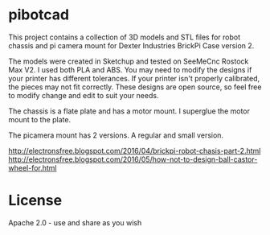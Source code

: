 pibotcad
===========

This project contains a collection of 3D models and STL files for robot chassis and pi camera mount for Dexter Industries BrickPi Case version 2.

The models were created in Sketchup and tested on SeeMeCnc Rostock Max V2. I used both PLA and ABS. You may need to modify the designs if your printer has different tolerances. If your printer isn't properly calibrated, the pieces may not fit correctly. These designs are open source, so feel free to modify change and edit to suit your needs.

The chassis is a flate plate and has a motor mount. I superglue the motor mount to the plate.

The picamera mount has 2 versions. A regular and small version.

http://electronsfree.blogspot.com/2016/04/brickpi-robot-chasis-part-2.html
http://electronsfree.blogspot.com/2016/05/how-not-to-design-ball-castor-wheel-for.html

License
===========

Apache 2.0 - use and share as you wish
